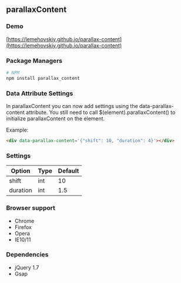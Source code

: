 parallaxContent
-------

### Demo

[https://lemehovskiy.github.io/parallax-content](https://lemehovskiy.github.io/parallax-content)


### Package Managers

```sh
# NPM
npm install parallax_content
```

### Data Attribute Settings


In parallaxContent you can now add settings using the data-parallax-content attribute. You still need to call
$(element).parallaxContent()
to initialize parallaxContent on the element.


Example:

```html
<div data-parallax-content='{"shift": 10, "duration": 4}'></div>
```


### Settings

Option | Type | Default
--- | --- | ---
shift | int | 10
duration | int | 1.5

### Browser support

* Chrome
* Firefox
* Opera
* IE10/11


### Dependencies

* jQuery 1.7
* Gsap
